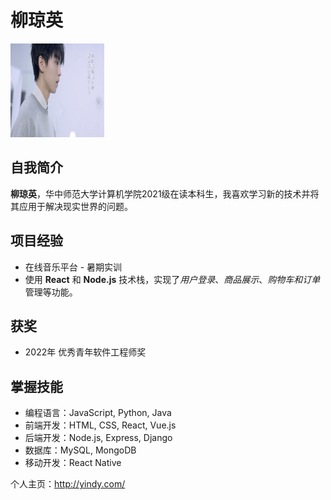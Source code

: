 # 柳琼英
<img src="e517adc4ac54998d07e6b65b60b64bf0.jpeg" width="150" height="150">

## 自我简介
**柳琼英**，华中师范大学计算机学院2021级在读本科生，我喜欢学习新的技术并将其应用于解决现实世界的问题。

## 项目经验
+ 在线音乐平台 - 暑期实训
+ 使用 __React__ 和 __Node.js__ 技术栈，实现了*用户登录*、*商品展示*、*购物车和订单*管理等功能。

## 获奖
+ 2022年 优秀青年软件工程师奖

## 掌握技能
+ 编程语言：JavaScript, Python, Java
+ 前端开发：HTML, CSS, React, Vue.js
+ 后端开发：Node.js, Express, Django
+ 数据库：MySQL, MongoDB
+ 移动开发：React Native

个人主页：<http://yindy.com/>
